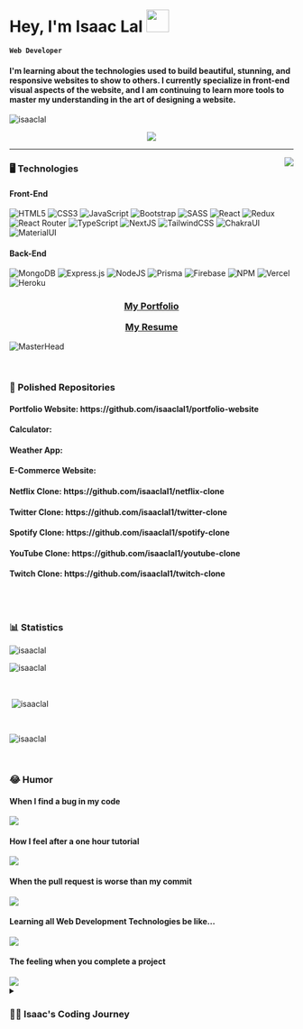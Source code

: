 <h1> Hey, I'm Isaac Lal  <img src="https://media.giphy.com/media/hvRJCLFzcasrR4ia7z/giphy.gif" width="40px"></h1>

**`Web Developer`**

<h4>I'm learning about the technologies used to build beautiful, stunning, and responsive websites to show to others. I currently specialize in front-end visual aspects of the website, and I am continuing to learn more tools to master my understanding in the art of designing a website.</h4>

<img src="https://komarev.com/ghpvc/?username=isaaclal1&label=Profile%20views&color=0e75b6&style=flat"
    alt="isaaclal" />
    
<div align="center">
<img align="center" src="https://media.giphy.com/media/qgQUggAC3Pfv687qPC/giphy.gif">
</div>

---

<img align="right" src="https://github.com/Adam-pw/Adam-pw/blob/main/animation_500_kxa883sd.gif"/>
    
<h3 align="center">
    
<!--
<h3 align="left">🖥️ Technologies</h3>
<p align="left">
<img src="https://raw.githubusercontent.com/devicons/devicon/master/icons/html5/html5-original-wordmark.svg" alt="html5" width="50" height="50"/> 
<img src="https://raw.githubusercontent.com/devicons/devicon/master/icons/css3/css3-original-wordmark.svg" alt="css3" width="50" height="50"/> 
<img src="https://raw.githubusercontent.com/devicons/devicon/master/icons/javascript/javascript-original.svg" alt="javascript" width="50" height="50"/>
<img src="https://raw.githubusercontent.com/devicons/devicon/master/icons/typescript/typescript-original.svg" alt="typescript" width="50" height="50"/> 
<img src="https://raw.githubusercontent.com/devicons/devicon/master/icons/sass/sass-original.svg" alt="sass" width="50" height="50"/>
<img src="https://cdn.jsdelivr.net/gh/devicons/devicon/icons/tailwindcss/tailwindcss-plain.svg" alt="tailwind" width="50" height="50" /> 
<img src="https://raw.githubusercontent.com/devicons/devicon/master/icons/react/react-original-wordmark.svg" alt="react" width="50" height="50"/>
<img src="https://cdn.jsdelivr.net/gh/devicons/devicon/icons/nextjs/nextjs-original-wordmark.svg" alt="nextjs" width="50" height="50"/>
<img src="https://cdn.jsdelivr.net/gh/devicons/devicon/icons/nodejs/nodejs-plain-wordmark.svg" alt="nodejs" width="50" height="50" />
<img src="https://cdn.jsdelivr.net/gh/devicons/devicon/icons/firebase/firebase-plain.svg" alt="firebase" width="50" height="50"/>
<img src="https://cdn.jsdelivr.net/gh/devicons/devicon/icons/vscode/vscode-original.svg" alt="vscode" width="50" height="50"/>
</p>
-->

<h3> 🖥️ Technologies </h3>
<h4> Front-End </h4>

![HTML5](https://img.shields.io/badge/html5-%23E34F26.svg?style=for-the-badge&logo=html5&logoColor=white) 
![CSS3](https://img.shields.io/badge/css3-%231572B6.svg?style=for-the-badge&logo=css3&logoColor=white) 
![JavaScript](https://img.shields.io/badge/javascript-yellow.svg?style=for-the-badge&logo=javascript&logoColor=white)
![Bootstrap](https://img.shields.io/badge/bootstrap-%23563D7C.svg?style=for-the-badge&logo=bootstrap&logoColor=white) 
![SASS](https://img.shields.io/badge/SASS-hotpink.svg?style=for-the-badge&logo=SASS&logoColor=white) 
![React](https://img.shields.io/badge/react-%2320232a.svg?style=for-the-badge&logo=react&logoColor=%2361DAFB) 
![Redux](https://img.shields.io/badge/redux-violet.svg?style=for-the-badge&logo=redux&logoColor=purple) 
![React Router](https://img.shields.io/badge/React_Router-CA4245?style=for-the-badge&logo=react-router&logoColor=white) 
![TypeScript](https://img.shields.io/badge/typescript-%23007ACC.svg?style=for-the-badge&logo=typescript&logoColor=white) 
![NextJS](https://img.shields.io/badge/Next-black?style=for-the-badge&logo=next.js&logoColor=white) 
![TailwindCSS](https://img.shields.io/badge/tailwindcss-%2338B2AC.svg?style=for-the-badge&logo=tailwind-css&logoColor=white) 
![ChakraUI](https://img.shields.io/badge/chakraui-lightgreen.svg?style=for-the-badge&logo=chakraui&logoColor=white) 
![MaterialUI](https://img.shields.io/badge/materialui-turquoise.svg?style=for-the-badge&logo=materialui&logoColor=white) 

<h4>Back-End</h4>

![MongoDB](https://img.shields.io/badge/MongoDB-%234ea94b.svg?style=for-the-badge&logo=mongodb&logoColor=white) 
![Express.js](https://img.shields.io/badge/express.js-%23404d59.svg?style=for-the-badge&logo=express&logoColor=%2361DAFB)
![NodeJS](https://img.shields.io/badge/node.js-6DA55F?style=for-the-badge&logo=node.js&logoColor=white)
![Prisma](https://img.shields.io/badge/prisma-navy.svg?style=for-the-badge&logo=prisma&logoColor=white) 
![Firebase](https://img.shields.io/badge/firebase-%23039BE5.svg?style=for-the-badge&logo=firebase) 
![NPM](https://img.shields.io/badge/NPM-%23000000.svg?style=for-the-badge&logo=npm&logoColor=white)
![Vercel](https://img.shields.io/badge/vercel-%23000000.svg?style=for-the-badge&logo=vercel&logoColor=white)
![Heroku](https://img.shields.io/badge/heroku-%23430098.svg?style=for-the-badge&logo=heroku&logoColor=white)

<div align="center">
<h3>
    
[My Portfolio](https://isaaclal.com/)<p>
[My Resume](https://drive.google.com/file/d/1hcCdqKBZ10_lcXw2sxjS_SyyPTbTAB4r/view?usp=drivesdk)
    
</h3>
    </div>
    
![MasterHead](https://user-images.githubusercontent.com/97781422/185549684-8443257c-c202-440f-b506-6993049e941f.jpg)

<br>

<h3>👔 Polished Repositories</h3>

<h4>Portfolio Website: https://github.com/isaaclal1/portfolio-website</h4>
<h4>Calculator: </h4>
<h4>Weather App: </h4>
<h4>E-Commerce Website: </h4>
<h4>Netflix Clone: https://github.com/isaaclal1/netflix-clone</h4>
<h4>Twitter Clone: https://github.com/isaaclal1/twitter-clone</h4>
<h4>Spotify Clone: https://github.com/isaaclal1/spotify-clone</h4>
<h4>YouTube Clone: https://github.com/isaaclal1/youtube-clone</h4>
<h4>Twitch Clone: https://github.com/isaaclal1/twitch-clone</h4>

<br>
    <br>
    
<!-- STATS -->
<h3 align="left">📊 Statistics</h3>
<p> <img src="https://github-profile-trophy.vercel.app/?username=isaaclal1&theme=darkhub" alt="isaaclal" /></a> </p>

<p><img align="center" src="https://github-readme-stats.vercel.app/api/top-langs?username=isaaclal1&show_icons=true&locale=en&bg_color=0d1117&text_color=ffffff&layout=compact" alt="isaaclal" 
    bg_color=#808080/></p>

<br>

<p>&nbsp;<img align="center" src="https://github-readme-stats.vercel.app/api?username=isaaclal1&show_icons=true&locale=en&bg_color=0d1117&text_color=ffffff&repo=convoychat"
    alt="isaaclal" /></p>

<br>

<p><img align="center" src="https://github-readme-streak-stats.herokuapp.com/?user=isaaclal1&theme=dark&background=0d1117&date_format=M%20j%5B%2C%20Y%5D" alt="isaaclal" /></p>

<br>

<h3>😂 Humor </h3>

<h4> When I find a bug in my code </h4>
<img src="https://media.giphy.com/media/M11UVCRrc0LUk/giphy.gif">

<h4> How I feel after a one hour tutorial </h4>
<img src="https://media.giphy.com/media/KmHueA88mFABT9GkkR/giphy.gif">

<h4> When the pull request is worse than my commit </h4>
<img src="https://media.giphy.com/media/kWp8QC99Z6xFn8bF0v/giphy.gif">

<h4> Learning all Web Development Technologies be like... </h4>
<img src="https://media.giphy.com/media/2sXFzsA8YnLAaumYiC/giphy.gif">

<h4> The feeling when you complete a project </h4>
<img src="https://media.giphy.com/media/GRSnxyhJnPsaQy9YLn/giphy.gif">

<br>

<details>
    <summary> <h3>👨‍💻 Isaac's Coding Journey</h3> </summary>
    
<p>I was always fascinated with websites ever since I was a kid watching videos on youtube.com, searching things up on google.com, playing games on multiple websites, and more. I loved how technology made the ideas of websites come to life, but I never really understood how it was made. I knew I wanted to be a part of the process for years, but I really haven't gotten my head engaged in it until August 2022.</p>

<p>With the goal of creating my own professional website, I had decided to learn about HTML and CSS to start. These two technologies helped me to create a very basic website with limited functionality, but still looked decent. After that, I have devoted most of my time in mastering JavaScript and concepts like if-statements, for-loops, logic, and transitioning into learning about Data Structures & Algorithms, along with the Document Object Model (DOM). After JavaScript was done, I am now using my time to learn everything about React and styling with Tailwind CSS.</p>

<p>In my experience being a front-end developer, I have loved all the technologies that I am using and how it's evolving my creativity and making me more efficient overall and unlocking my designing potential. I am now mastering my craft in front-end development by learning Next.js and other tools that will speed up the production of design. I definitely am loving the process of Web Development and it really helps me to appreciate the product that I create in the end.</p>

